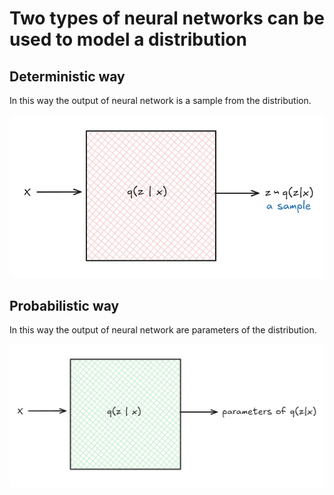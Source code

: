 # Two types of neural networks can be used to model a distribution

## Deterministic way
In this way the output of neural network is a sample from the distribution.
<div style="text-align: center;"><img src="https://raw.githubusercontent.com/victor-explore/ADRL-Notes/refs/heads/main/21.JPG" alt="Image Description" width="600" height="auto"/></div>


## Probabilistic way
In this way the output of neural network are parameters of the distribution.
<div style="text-align: center;"><img src="https://raw.githubusercontent.com/victor-explore/ADRL-Notes/refs/heads/main/22.JPG" alt="Image Description" width="600" height="auto"/></div>